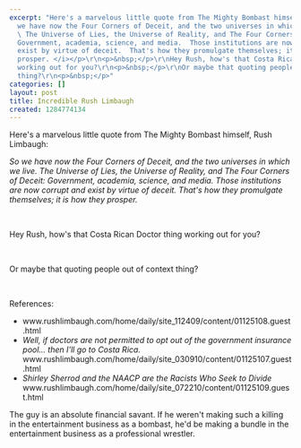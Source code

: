 ```yaml
---
excerpt: "Here's a marvelous little quote from The Mighty Bombast himself, Rush Limbaugh:<p>\r\n<i>So
  we have now the Four Corners of Deceit, and the two universes in which we live.
  \ The Universe of Lies, the Universe of Reality, and The Four Corners of Deceit:
  Government, academia, science, and media.  Those institutions are now corrupt and
  exist by virtue of deceit.  That's how they promulgate themselves; it is how they
  prosper. </i></p>\r\n<p>&nbsp;</p>\r\nHey Rush, how's that Costa Rican Doctor thing
  working out for you?\r\n<p>&nbsp;</p>\r\nOr maybe that quoting people out of context
  thing?\r\n<p>&nbsp;</p>"
categories: []
layout: post
title: Incredible Rush Limbaugh
created: 1284774134
---
```

Here's a marvelous little quote from The Mighty Bombast himself, Rush Limbaugh:<p>
<i>So we have now the Four Corners of Deceit, and the two universes in which we live.  The Universe of Lies, the Universe of Reality, and The Four Corners of Deceit: Government, academia, science, and media.  Those institutions are now corrupt and exist by virtue of deceit.  That's how they promulgate themselves; it is how they prosper. </i></p>
<p>&nbsp;</p>
Hey Rush, how's that Costa Rican Doctor thing working out for you?
<p>&nbsp;</p>
Or maybe that quoting people out of context thing?
<p>&nbsp;</p>
References:
<ul>
<li>www<i></i>.rushlim<i></i>baugh.com/home/daily/site_11<i></i>2409/content/0112<i></i>5108.guest.html
<li><i>Well, if doctors are not permitted to opt out of the government insurance pool... then I'll go to Costa Rica.</i> www.rushl<i></i>imbaugh.com/home/daily/site_030<i></i>910/content/0112<i></i>5107.guest.html
<li><i>Shirley Sherrod and the NAACP are the Racists Who Seek to Divide </i>www.rushl<i></i>imbaugh.com/home/daily/site_072<i></i>210/content/0112<i></i>5109.guest.html
</ul>
The guy is an absolute financial savant.  If he weren't making such a killing in the entertainment business as a bombast, he'd be making a bundle in the entertainment business as a professional wrestler.
